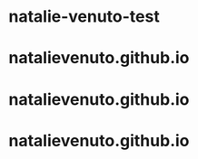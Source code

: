 # natalie-venuto-test
# natalievenuto.github.io
# natalievenuto.github.io
# natalievenuto.github.io
